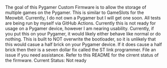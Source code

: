 The goal of this Pygamer Custom Firmware is to allow the storage of multiple games on the Pygamer. This is similar to GameSlots for the Meowbit. Currently, I do not own a Pygamer but I will get one soon. All tests are being run by myself via GitHub Actions. Currently this is not ready for usage on a Pygamer device, however I am nearing usability. Currently, if you put this on your Pygamer, it would likely either behave like normal or do nothing. This is built to NOT overwrite the bootloader, so it is unlikely that this would casue a half brick on your Pygamer device. If it does cause a half brick then their is a seven dollar fix called the ST link programmer. File an issue if you need assistance. Refer to this README for the cirrent status of the firmware.
Current Status: Not ready

